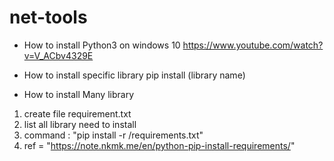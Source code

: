 # net-tools

- How to install Python3 on windows 10
https://www.youtube.com/watch?v=V_ACbv4329E

- How to install specific library 
pip install (library name)

- How to install Many library 
1. create file requirement.txt
2. list all library need to install
3. command : "pip install -r <path-location>/requirements.txt"
4. ref = "https://note.nkmk.me/en/python-pip-install-requirements/"
